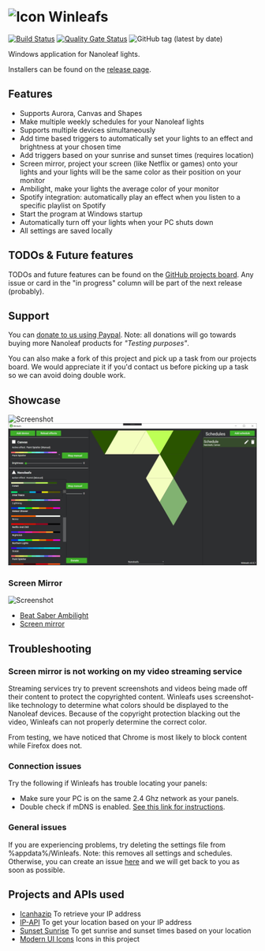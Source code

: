 # ![Icon](Media/winleafs.ico) Winleafs

[![Build Status](https://dev.azure.com/winleafs1/Winleafs/_apis/build/status/Winleafs-.NET%20Core%20with%20SonarCloud-CI?branchName=master)](https://dev.azure.com/winleafs1/Winleafs/_build/latest?definitionId=3&branchName=master)
[![Quality Gate Status](https://sonarcloud.io/api/project_badges/measure?project=winleafs-wpf&metric=alert_status)](https://sonarcloud.io/dashboard?id=winleafs-wpf)
![GitHub tag (latest by date)](https://img.shields.io/github/tag-date/StijnOostdam/Winleafs.svg?label=Latest%20Release)

 Windows application for Nanoleaf lights.

Installers can be found on the [release page](https://github.com/StijnOostdam/Winleafs/releases).

## Features

- Supports Aurora, Canvas and Shapes
- Make multiple weekly schedules for your Nanoleaf lights
- Supports multiple devices simultaneously
- Add time based triggers to automatically set your lights to an effect and brightness at your chosen time
- Add triggers based on your sunrise and sunset times (requires location)
- Screen mirror, project your screen (like Netflix or games) onto your lights and your lights will be the same color as their position on your monitor
- Ambilight, make your lights the average color of your monitor
- Spotify integration: automatically play an effect when you listen to a specific playlist on Spotify
- Start the program at Windows startup
- Automatically turn off your lights when your PC shuts down
- All settings are saved locally

## TODOs & Future features

TODOs and future features can be found on the [GitHub projects board](https://github.com/StijnOostdam/Winleafs/projects/1). Any issue or card in the "in progress" column will be part of the next release (probably).

## Support

You can [donate to us using Paypal](https://www.paypal.me/winleafs).
Note: all donations will go towards buying more Nanoleaf products for *"Testing purposes"*.

You can also make a fork of this project and pick up a task from our projects board.
We would appreciate it if you'd contact us before picking up a task so we can avoid doing double work.

## Showcase
![Screenshot](Media/Screenshot.jpg)
![Screenshot](Media/Screenshot2.jpg)

### Screen Mirror
![Screenshot](Media/ScreenMirror.jpeg)

- [Beat Saber Ambilight](https://www.youtube.com/watch?v=CRe0o0TNlT4)
- [Screen mirror](https://www.youtube.com/watch?v=iT_jQnQLVQA)

## Troubleshooting

### Screen mirror is not working on my video streaming service

Streaming services try to prevent screenshots and videos being made off their
content to protect the copyrighted content. Winleafs uses screenshot-like
technology to determine what colors should be displayed to the Nanoleaf devices.
Because of the copyright protection blacking out the video, Winleafs can not properly
determine the correct color.

From testing, we have noticed that Chrome is most likely to block content while
Firefox does not.

### Connection issues

Try the following if Winleafs has trouble locating your panels:

- Make sure your PC is on the same 2.4 Ghz network as your panels.
- Double check if mDNS is enabled. [See this link for instructions](https://superuser.com/questions/1330027/how-to-enable-mdns-on-windows-10-build-17134).

### General issues

If you are experiencing problems, try deleting the settings file from %appdata%/Winleafs.
Note: this removes all settings and schedules. Otherwise, you can create an
issue [here](https://github.com/winleafs/Winleafs/issues/new/choose) and we will
get back to you as soon as possible.

## Projects and APIs used

- [Icanhazip](http://icanhazip.com) To retrieve your IP address
- [IP-API](http://ip-api.com/) To get your location based on your IP address
- [Sunset Sunrise](https://sunrise-sunset.org/api) To get sunrise and sunset times based on your location
- [Modern UI Icons](http://modernuiicons.com/) Icons in this project
